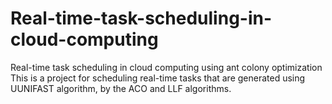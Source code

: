 # Real-time-task-scheduling-in-cloud-computing
Real-time task scheduling in cloud computing using ant colony optimization
This is a project for scheduling real-time tasks that are generated using UUNIFAST algorithm, by the ACO and LLF algorithms.
